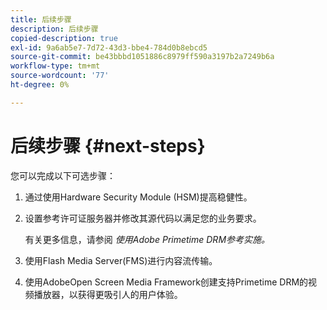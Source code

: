 ```yaml
---
title: 后续步骤
description: 后续步骤
copied-description: true
exl-id: 9a6ab5e7-7d72-43d3-bbe4-784d0b8ebcd5
source-git-commit: be43bbbd1051886c8979ff590a3197b2a7249b6a
workflow-type: tm+mt
source-wordcount: '77'
ht-degree: 0%

---
```


# 后续步骤 {#next-steps}

您可以完成以下可选步骤：
1. 通过使用Hardware Security Module (HSM)提高稳健性。
1. 设置参考许可证服务器并修改其源代码以满足您的业务要求。

   有关更多信息，请参阅 *使用Adobe Primetime DRM参考实施。*
1. 使用Flash Media Server(FMS)进行内容流传输。
1. 使用AdobeOpen Screen Media Framework创建支持Primetime DRM的视频播放器，以获得更吸引人的用户体验。
